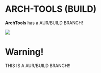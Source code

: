 # ARCH-TOOLS (BUILD)
**ArchTools** has a AUR/BUILD BRANCH! 

![](https://img.shields.io/static/v1?label=Status-of-BUILD&message=Unstable&color=red&style=flat)

# Warning!
THIS IS A AUR/BUILD BRANCH!!
